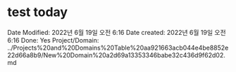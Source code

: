 # test today

Date Modified: 2022년 6월 19일 오전 6:16
Date created: 2022년 6월 19일 오전 6:16
Done: Yes
Project/Domain: ../Projects%20and%20Domains%20Table%20aa921663acb044e4be8852e22d66a8b9/New%20Domain%20a2d69a13353346babe32c436d9f62d02.md
